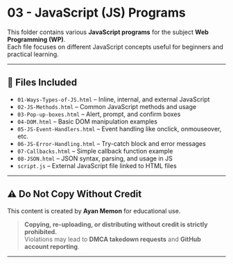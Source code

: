 # 03 - JavaScript (JS) Programs

This folder contains various **JavaScript programs** for the subject **Web Programming (WP)**.  
Each file focuses on different JavaScript concepts useful for beginners and practical learning.

---

## 📂 Files Included

- `01-Ways-Types-of-JS.html` – Inline, internal, and external JavaScript  
- `02-JS-Methods.html` – Common JavaScript methods and usage  
- `03-Pop-up-boxes.html` – Alert, prompt, and confirm boxes  
- `04-DOM.html` – Basic DOM manipulation examples  
- `05-JS-Event-Handlers.html` – Event handling like onclick, onmouseover, etc.  
- `06-JS-Error-Handling.html` – Try-catch block and error messages  
- `07-Callbacks.html` – Simple callback function example  
- `08-JSON.html` – JSON syntax, parsing, and usage in JS  
- `script.js` – External JavaScript file linked to HTML files  

---

## ⚠️ Do Not Copy Without Credit

This content is created by **Ayan Memon** for educational use.

> **Copying, re-uploading, or distributing without credit is strictly prohibited.**  
> Violations may lead to **DMCA takedown requests** and **GitHub account reporting**.

---

